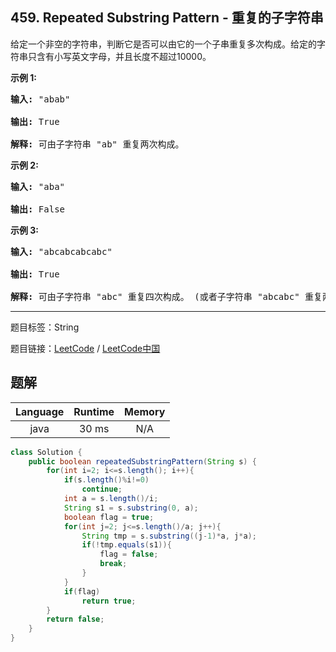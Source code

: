 ## 459. Repeated Substring Pattern - 重复的子字符串

<!--If you want to use the English description, use `question.content` instead-->

<p>给定一个非空的字符串，判断它是否可以由它的一个子串重复多次构成。给定的字符串只含有小写英文字母，并且长度不超过10000。</p>

<p><strong>示例 1:</strong></p>

<pre>
<strong>输入:</strong> &quot;abab&quot;

<strong>输出:</strong> True

<strong>解释:</strong> 可由子字符串 &quot;ab&quot; 重复两次构成。
</pre>

<p><strong>示例 2:</strong></p>

<pre>
<strong>输入:</strong> &quot;aba&quot;

<strong>输出:</strong> False
</pre>

<p><strong>示例 3:</strong></p>

<pre>
<strong>输入:</strong> &quot;abcabcabcabc&quot;

<strong>输出:</strong> True

<strong>解释:</strong> 可由子字符串 &quot;abc&quot; 重复四次构成。 (或者子字符串 &quot;abcabc&quot; 重复两次构成。)
</pre>



-----

题目标签：String

题目链接：[LeetCode](https://leetcode.com/problems/repeated-substring-pattern/description/)  /  [LeetCode中国](https://leetcode-cn.com/problems/repeated-substring-pattern/description/)

## 题解



| Language | Runtime | Memory |
|:---:|:---:|:---:|
| java  | 30  ms | N/A |

```java
class Solution {
    public boolean repeatedSubstringPattern(String s) {
        for(int i=2; i<=s.length(); i++){
            if(s.length()%i!=0)
                continue;
            int a = s.length()/i;
            String s1 = s.substring(0, a);
            boolean flag = true;
            for(int j=2; j<=s.length()/a; j++){
                String tmp = s.substring((j-1)*a, j*a);
                if(!tmp.equals(s1)){
                    flag = false;
                    break;
                }
            }
            if(flag)
                return true;
        }
        return false;
    }
}
```

